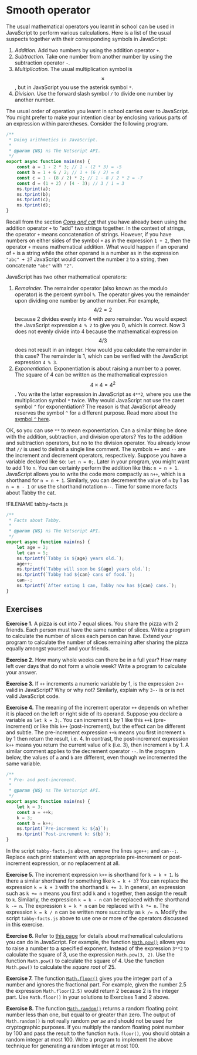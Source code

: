 # Smooth operator

The usual mathematical operators you learnt in school can be used in JavaScript
to perform various calculations. Here is a list of the usual suspects together
with their corresponding symbols in JavaScript:

1. _Addition._ Add two numbers by using the addition operator `+`.
1. _Subtraction._ Take one number from another number by using the subtraction
   operator `-`.
1. _Multiplication._ The usual multiplication symbol is $$\times$$, but in
   JavaScript you use the asterisk symbol `*`.
1. _Division._ Use the forward slash symbol `/` to divide one number by another
   number.

The usual order of operation you learnt in school carries over to JavaScript.
You might prefer to make your intention clear by enclosing various parts of an
expression within parentheses. Consider the following program.

```js
/**
 * Doing arithmetics in JavaScript.
 *
 * @param {NS} ns The Netscript API.
 */
export async function main(ns) {
    const a = 1 - 2 * 3; // 1 - (2 * 3) = -5
    const b = 1 + 6 / 2; // 1 + (6 / 2) = 4
    const c = 1 - (8 / 2) * 2; // 1 - 8 / 2 * 2 = -7
    const d = (1 + 2) / (4 - 3); // 3 / 1 = 3
    ns.tprint(a);
    ns.tprint(b);
    ns.tprint(c);
    ns.tprint(d);
}
```

Recall from the section [_Cons and cat_](string.md#cons-and-cat) that you have
already been using the addition operator `+` to "add" two strings together. In
the context of strings, the operator `+` means concatenation of strings.
However, if you have numbers on either sides of the symbol `+` as in the
expression `1 + 2`, then the operator `+` means mathematical addition. What
would happen if an operand of `+` is a string while the other operand is a
number as in the expression `"abc" + 2`? JavaScript would convert the number `2`
to a string, then concatenate `"abc"` with `"2"`.

JavaScript has two other mathematical operators:

1. _Remainder._ The remainder operator (also known as the modulo operator) is
   the percent symbol `%`. The operator gives you the remainder upon dividing
   one number by another number. For example, $$4 / 2 = 2$$ because 2 divides
   evenly into 4 with zero remainder. You would expect the JavaScript expression
   `4 % 2` to give you 0, which is correct. Now 3 does not evenly divide into 4
   because the mathematical expression $$4 / 3$$ does not result in an integer.
   How would you calculate the remainder in this case? The remainder is 1, which
   can be verified with the JavaScript expression `4 % 3`.
1. _Exponentiation._ Exponentiation is about raising a number to a power. The
   square of 4 can be written as the mathematical expression
   $$4 \times 4 = 4^2$$. You write the latter expression in JavaScript as
   `4**2`, where you use the multiplication symbol `*` twice. Why would
   JavaScript not use the caret symbol `^` for exponentiation? The reason is
   that JavaScript already reserves the symbol `^` for a different purpose. Read
   more about the
   [symbol `^` here](https://developer.mozilla.org/en-US/docs/Web/JavaScript/Reference/Operators/Bitwise_XOR).

OK, so you can use `**` to mean exponentiation. Can a similar thing be done with
the addition, subtraction, and division operators? Yes to the addition and
subtraction operators, but no to the division operator. You already know that
`//` is used to delimit a single line comment. The symbols `++` and `--` are the
increment and decrement operators, respectively. Suppose you have a variable
declared like so: `let n = 0;`. Later in your program, you might want to add 1
to `n`. You can certainly perform the addition like this: `n = n + 1`.
JavaScript allows you to write the code more compactly as `n++`, which is a
shorthand for `n = n + 1`. Similarly, you can decrement the value of `n` by 1 as
`n = n - 1` or use the shorthand notation `n--`. Time for some more facts about
Tabby the cat.

!FILENAME tabby-facts.js

```js
/**
 * Facts about Tabby.
 *
 * @param {NS} ns The Netscript API.
 */
export async function main(ns) {
    let age = 2;
    let can = 5;
    ns.tprintf(`Tabby is ${age} years old.`);
    age++;
    ns.tprintf(`Tabby will soon be ${age} years old.`);
    ns.tprintf(`Tabby had ${can} cans of food.`);
    can--;
    ns.tprintf(`After eating 1 can, Tabby now has ${can} cans.`);
}
```

<!-- ====================================================================== -->

## Exercises

**Exercise 1.** A pizza is cut into 7 equal slices. You share the pizza with 2
friends. Each person must have the same number of slices. Write a program to
calculate the number of slices each person can have. Extend your program to
calculate the number of slices remaining after sharing the pizza equally amongst
yourself and your friends.

**Exercise 2.** How many whole weeks can there be in a full year? How many left
over days that do not form a whole week? Write a program to calculate your
answer.

**Exercise 3.** If `++` increments a numeric variable by 1, is the expression
`2++` valid in JavaScript? Why or why not? Similarly, explain why `3--` is or is
not valid JavaScript code.

**Exercise 4.** The meaning of the increment operator `++` depends on whether it
is placed on the left or right side of its operand. Suppose you declare a
variable as `let k = 3;`. You can increment `k` by 1 like this `++k`
(pre-increment) or like this `k++` (post-increment), but the effect can be
different and subtle. The pre-increment expression `++k` means you first
increment `k` by 1 then return the result, i.e. 4. In contrast, the
post-increment expression `k++` means you return the current value of `k` (i.e.
3), then increment `k` by 1. A similar comment applies to the decrement operator
`--`. In the program below, the values of `a` and `b` are different, even though
we incremented the same variable.

```js
/**
 * Pre- and post-increment.
 *
 * @param {NS} ns The Netscript API.
 */
export async function main(ns) {
    let k = 3;
    const a = ++k;
    k = 3;
    const b = k++;
    ns.tprint(`Pre-increment k: ${a}`);
    ns.tprint(`Post-increment k: ${b}`);
}
```

In the script `tabby-facts.js` above, remove the lines `age++;` and `can--;`.
Replace each print statement with an appropriate pre-increment or post-increment
expression, or no replacement at all.

**Exercise 5.** The increment expression `k++` is shorthand for `k = k + 1`. Is
there a similar shorthand for something like `k = k + 3`? You can replace the
expression `k = k + 3` with the shorthand `k += 3`. In general, an expression
such as `k += n` means you first add `k` and `n` together, then assign the
result to `k`. Similarly, the expression `k = k - n` can be replaced with the
shorthand `k -= n`. The expression `k = k * n` can be replaced with `k *= n`.
The expression `k = k / n` can be written more succinctly as `k /= n`. Modify
the script `tabby-facts.js` above to use one or more of the operators discussed
in this exercise.

**Exercise 6.** Refer to
[this page](https://developer.mozilla.org/en-US/docs/Web/JavaScript/Reference/Global_Objects/Math)
for details about mathematical calculations you can do in JavaScript. For
example, the function
[`Math.pow()`](https://developer.mozilla.org/en-US/docs/Web/JavaScript/Reference/Global_Objects/Math/pow)
allows you to raise a number to a specified exponent. Instead of the expression
`3**2` to calculate the square of 3, use the expression `Math.pow(3, 2)`. Use
the function `Math.pow()` to calculate the square of 4. Use the function
`Math.pow()` to calculate the _square root_ of 25.

**Exercise 7.** The function
[`Math.floor()`](https://developer.mozilla.org/en-US/docs/Web/JavaScript/Reference/Global_Objects/Math/floor)
gives you the integer part of a number and ignores the fractional part. For
example, given the number 2.5 the expression `Math.floor(2.5)` would return 2
because 2 is the integer part. Use `Math.floor()` in your solutions to Exercises
1 and 2 above.

**Exercise 8.** The function
[`Math.random()`](https://developer.mozilla.org/en-US/docs/Web/JavaScript/Reference/Global_Objects/Math/random)
returns a random floating point number less than one, but equal to or greater
than zero. The output of `Math.random()` is not really random _per se_ and
should not be used for cryptographic purposes. If you multiply the random
floating point number by 100 and pass the result to the function `Math.floor()`,
you should obtain a random integer at most 100. Write a program to implement the
above technique for generating a random integer at most 100.
